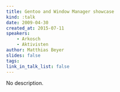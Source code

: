 ```yaml
---
title: Gentoo and Window Manager showcase
kind: :talk
date: 2009-04-30
created_at: 2015-07-11
speakers:
    - Arkosch
    - Aktivisten
author: Matthias Beyer
slides: false
tags:
link_in_talk_list: false
---
```


No description.
